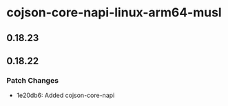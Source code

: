 # cojson-core-napi-linux-arm64-musl

## 0.18.23

## 0.18.22

### Patch Changes

- 1e20db6: Added cojson-core-napi
